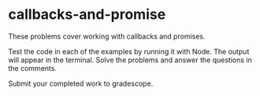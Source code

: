 # callbacks-and-promise
 
These problems cover working with callbacks and promises. 

Test the code in each of the examples by running it with Node. The output will appear in the terminal. Solve the problems and answer the questions in the comments. 

Submit your completed work to gradescope. 
